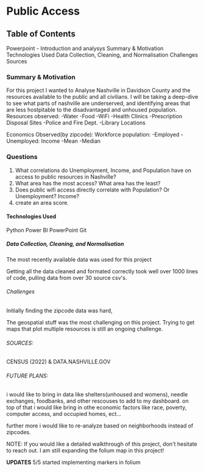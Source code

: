 # Public Access

## Table of Contents
Powerpoint - Introduction and analysys
Summary & Motivation
Technologies Used
Data Collection, Cleaning, and Normalisation
Challenges
Sources


### Summary & Motivation
For this project I wanted to Analyse Nashville in Davidson County and the resources available to the public and all civilians. I will be taking a deep-dive to see what parts of nashville are underserved, and identifying areas that are less hostpitable to the disadvantaged and unhoused population.
Resources observed:
-Water
-Food
-WiFi
-Health Clinics
-Prescription Disposal Sites
-Police and Fire Dept.
-Library Locations

Economics Observed(by zipcode):
Workforce population:
-Employed
-Unemployed:
Income
-Mean
-Median

### Questions
1. What correlations do Unemployment, Income, and Population have on access to public resources in Nashville? 
2. What area has the most access? What area has the least?
3. Does public wifi access directly correlate with Population? Or Unemployment? Income?
4. create an area score.

#### Technologies Used
Python
Power BI
PowerPoint
Git


##### Data Collection, Cleaning, and Normalisation
The most recently available data was used for this project

Getting all the data cleaned and formated correctly took well over 1000 lines of code, pulling data from over 30 source csv's.

###### Challenges
Initially finding the zipcode data was hard, 

The geospatial stuff was the most challenging on this project. 
Trying to get maps that plot multiple resources is still an ongoing challenge.



###### SOURCES:
CENSUS (2022)
&
DATA.NASHVILLE.GOV

###### FUTURE PLANS:
i would like to bring in data like shelters(unhoused and womens), needle exchanges, foodbanks, and other rescouses to add to my dashboard. on top of that i would like bring in othe economic factors like race, poverty, computer access, and occupied homes, ect...

further more i would like to re-analyze based on neighborhoods instead of zipcodes.

NOTE: If you would like a detailed walkthrough of this project, don't hesitate to reach out. I am still expanding the folium map in this project!


**UPDATES**
5/5 started implementing markers in folium
